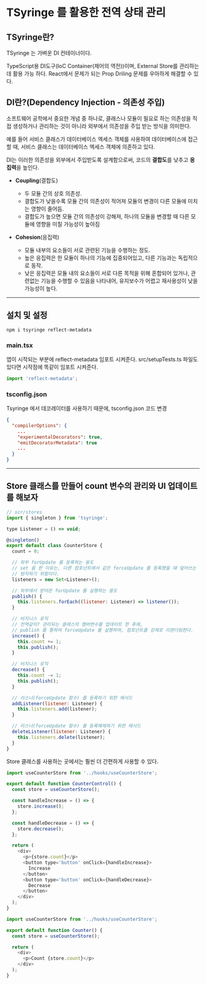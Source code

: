 # TSyringe 를 활용한 전역 상태 관리

## TSyringe란?

TSyringe 는 가벼운 DI 컨테이너이다.

TypeScript용 DI도구(IoC Container(제어의 역전))이며, External Store를 관리하는데 활용 가능
하다. React에서 문제가 되는 Prop Driling 문제를 우아하게 해결할 수 있다.

## DI란?(Dependency Injection - 의존성 주입)

소프트웨어 공학에서 중요한 개념 중 하나로, 클래스나 모듈이 필요로 하는 의존성을 직접 생성하거나 관리하는
것이 아니라 외부에서 의존성을 주입 받는 방식을 의미한다.

예를 들어 서비스 클래스가 데이터베이스 엑세스 객체를 사용하여 데이터베이스에 접근할 때, 서비스 클래스는
데이터베이스 엑세스 객체에 의존하고 있다.

DI는 이러한 의존성을 외부에서 주입받도록 설계함으로써, 코드의 **결합도**를 낮추고
**응집력**을 높인다.

- **Coupling**(결합도)

  - 두 모듈 간의 상호 의존성.
  - 결합도가 낮을수록 모듈 간의 의존성이 적어져 모듈의 변경이 다른 모듈에 미치는 영향이 줄어듬.
  - 결합도가 높으면 모듈 간의 의존성이 강해져, 하나의 모듈을 변경할 때 다른 모듈에 영향을 미칠 가능성이
    높아짐

- **Cohesion**(응집력)

  - 모듈 내부의 요소들이 서로 관련된 기능을 수행하는 정도.
  - 높은 응집력은 한 모듈이 하나의 기능에 집중되어있고, 다른 기능과는 독립적으로 동작.
  - 낮은 응집력은 모듈 내의 요소들이 서로 다른 목적을 위해 혼합되어 있거나, 관련없는 기능을 수행할 수
    있음을 나타내어, 유지보수가 어렵고 재사용성이 낮을 가능성이 높다.

---

## 설치 및 설정

```shell
npm i tsyringe reflect-metadata
```

### main.tsx

앱이 시작되는 부분에 reflect-metadata 임포트 시켜준다.
src/setupTests.ts 파일도 있다면 시작점에 똑같이 임포트 시켜준다.

```javascript
import 'reflect-metadata';
```

### tsconfig.json

Tsyringe 에서 데코레이터를 사용하기 때문에, tsconfig.json 코드 변경

```json
{
  "compilerOptions": {
    ...
    "experimentalDecorators": true,
    "emitDecoratorMetadata": true
    ...
  }
}
```

---

## Store 클래스를 만들어 count 변수의 관리와 UI 업데이트를 해보자

```javascript
// scr/stores
import { singleton } from 'tsyringe';

type Listener = () => void;

@singleton()
export default class CounterStore {
  count = 0;

  // 외부 forUpdate 를 등록하는 용도
  // set 을 한 이유는, 다른 컴포넌트에서 같은 forceUpdate 를 등록했을 때 덮어쓰는 것을
  // 방지하기 위함이다.
  listeners = new Set<Listener>();

  // 외부에서 받아온 forUpdate 를 실행하는 용도
  publish() {
    this.listeners.forEach((listener: Listener) => listener());
  }

  // 비지니스 로직
  // 전역같이? 관리되는 클래스의 멤버변수를 업데이트 한 후에,
  // publish 를 통하여 forceUpdate 를 실행하여, 컴포넌트를 강제로 리렌더링한다.
  increase() {
    this.count += 1;
    this.publish();
  }

  // 비지니스 로직
  decrease() {
    this.count -= 1;
    this.publish();
  }

  // 리스너(forceUpdate 함수) 를 등록하기 위한 메서드
  addListener(listener: Listener) {
    this.listeners.add(listener);
  }

  // 리스너(forceUpdate 함수) 를 등록해제하기 위한 메서드
  deleteListener(listener: Listener) {
    this.listeners.delete(listener);
  }
}
```

Store 클래스를 사용하는 곳에서는 훨씬 더 간편하게 사용할 수 있다.

```javascript
import useCounterStore from '../hooks/useCounterStore';

export default function CounterControl() {
  const store = useCounterStore();

  const handleIncrease = () => {
    store.increase();
  };

  const handleDecrease = () => {
    store.decrease();
  };

  return (
    <div>
      <p>{store.count}</p>
      <button type='button' onClick={handleIncrease}>
        Increase
      </button>
      <button type='button' onClick={handleDecrease}>
        Decrease
      </button>
    </div>
  );
}
```

```javascript
import useCounterStore from '../hooks/useCounterStore';

export default function Counter() {
  const store = useCounterStore();

  return (
    <div>
      <p>Count {store.count}</p>
    </div>
  );
}
```
